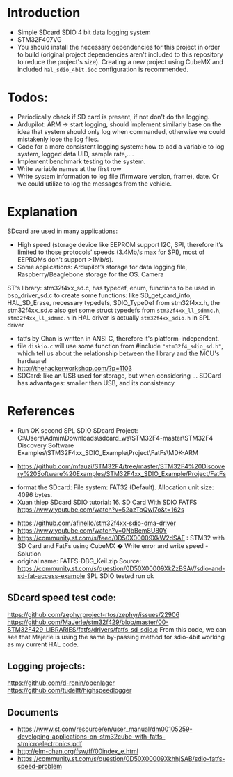 # Introduction
- Simple SDcard SDIO 4 bit data logging system
- STM32F407VG
- You should install the necessary dependencies for this project in order to build (original project dependencies aren't included to this repository to reduce the project's size). 
Creating a new project using CubeMX and included `hal_sdio_4bit.ioc` configuration is recommended.
# Todos:
- Periodically check if SD card is present, if not don't do the logging.
- Ardupilot: ARM -> start logging, should implement similarly base on the idea that system should only log when commanded, otherwise we could mistakenly lose the log files.
- Code for a more consistent logging system: how to add a variable to log system, logged data UID, sample rate,....
- Implement benchmark testing to the system.
- Write variable names at the first row
- Write system information to log file (firmware version, frame), date. Or we could utilize to log the messages from the vehicle.
# Explanation
SDcard are used in many applications:
+ High speed (storage device like EEPROM support I2C, SPI, therefore it’s limited to those protocols’ speeds (3.4Mb/s max for SPI), most of EEPROMs don’t support >1Mb/s).  
+ Some applications: Ardupilot’s storage for data logging file, Raspberry/Beaglebone storage for the OS. Camera

ST's library: stm32f4xx_sd.c, has typedef, enum, functions to be used in bsp_driver_sd.c to create some functions: like SD_get_card_info, HAL_SD_Erase, necessary typedefs, SDIO_TypeDef from stm32f4xx.h, the stm32f4xx_sd.c also get some struct typedefs from `stm32f4xx_ll_sdmmc.h`, `stm32f4xx_ll_sdmmc.h` in HAL driver is actually `stm32f4xx_sdio.h` in SPL driver
+ fatfs by Chan is written in ANSI C, therefore it's platform-independent.
+ file `diskio.c` will use some function from #include `"stm32f4_sdio_sd.h"`, which tell us about the relationship between the library and the MCU's hardware!
+ http://thehackerworkshop.com/?p=1103
+ SDCard: like an USB used for storage, but when considering ... SDCard has advantages: smaller than USB, and its consistency

# References
+ Run OK second SPL SDIO SDcard Project: C:\Users\Admin\Downloads\sdcard_ws\STM32F4-master\STM32F4 Discovery Software Examples\STM32F4xx_SDIO_Example\Project\FatFs\MDK-ARM
- https://github.com/mfauzi/STM32F4/tree/master/STM32F4%20Discovery%20Software%20Examples/STM32F4xx_SDIO_Example/Project/FatFs
+ format the SDcard: File system: FAT32 (Default). Allocation unit size: 4096 bytes.
+ Xuan thiep SDcard SDIO tutorial: 16. SD Card With SDIO FATFS
https://www.youtube.com/watch?v=52azToQwl7o&t=162s
- https://github.com/afinello/stm32f4xx-sdio-dma-driver
- https://www.youtube.com/watch?v=0NbBem8U80Y
- https://community.st.com/s/feed/0D50X00009XkW2dSAF : STM32 with SD Card and FatFs using CubeMX � Write error and write speed - Solution
- original name: FATFS-DBG_Keil.zip
Source: https://community.st.com/s/question/0D50X00009XkZzBSAV/sdio-and-sd-fat-access-example
SPL SDIO tested run ok
## SDcard speed test code:
https://github.com/zephyrproject-rtos/zephyr/issues/22906
https://github.com/MaJerle/stm32f429/blob/master/00-STM32F429_LIBRARIES/fatfs/drivers/fatfs_sd_sdio.c
From this code, we can see that Majerle is using the same by-passing method for sdio-4bit working as my current HAL code.

## Logging projects:
https://github.com/d-ronin/openlager
https://github.com/tudelft/highspeedlogger

## Documents
- https://www.st.com/resource/en/user_manual/dm00105259-developing-applications-on-stm32cube-with-fatfs-stmicroelectronics.pdf
- http://elm-chan.org/fsw/ff/00index_e.html
- https://community.st.com/s/question/0D50X00009XkhhjSAB/sdio-fatfs-speed-problem
